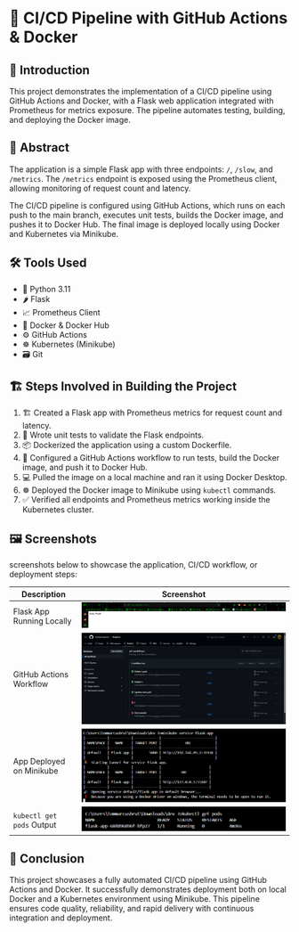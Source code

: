 # 🚀 CI/CD Pipeline with GitHub Actions & Docker

## 📝 Introduction
This project demonstrates the implementation of a CI/CD pipeline using GitHub Actions and Docker, with a Flask web application integrated with Prometheus for metrics exposure. The pipeline automates testing, building, and deploying the Docker image.

## 📄 Abstract
The application is a simple Flask app with three endpoints: `/`, `/slow`, and `/metrics`. The `/metrics` endpoint is exposed using the Prometheus client, allowing monitoring of request count and latency.

The CI/CD pipeline is configured using GitHub Actions, which runs on each push to the main branch, executes unit tests, builds the Docker image, and pushes it to Docker Hub. The final image is deployed locally using Docker and Kubernetes via Minikube.

## 🛠️ Tools Used
- 🐍 Python 3.11
- 🌶️ Flask
- 📈 Prometheus Client
- 🐳 Docker & Docker Hub
- ⚙️ GitHub Actions
- ☸️ Kubernetes (Minikube)
- 🗃️ Git

## 🏗️ Steps Involved in Building the Project
1. 🏗️ Created a Flask app with Prometheus metrics for request count and latency.
2. 🧪 Wrote unit tests to validate the Flask endpoints.
3. 📦 Dockerized the application using a custom Dockerfile.
4. 🔄 Configured a GitHub Actions workflow to run tests, build the Docker image, and push it to Docker Hub.
5. 💻 Pulled the image on a local machine and ran it using Docker Desktop.
6. ☸️ Deployed the Docker image to Minikube using `kubectl` commands.
7. ✅ Verified all endpoints and Prometheus metrics working inside the Kubernetes cluster.

## 🖼️ Screenshots
screenshots below to showcase the application, CI/CD workflow, or deployment steps:

| Description                   | Screenshot                                 |
|-------------------------------|--------------------------------------------|
| Flask App Running Locally     | ![Flask App](screenshots/flask-app.png)    |
| GitHub Actions Workflow       | ![GitHub Actions](screenshots/github-actions.png) |
| App Deployed on Minikube      | ![Minikube](screenshots/minikube-service.png)      |
| `kubectl get pods` Output     | ![kubectl Pods](screenshots/kubectl-pods.png)     |


## 🏁 Conclusion
This project showcases a fully automated CI/CD pipeline using GitHub Actions and Docker. It successfully demonstrates deployment both on local Docker and a Kubernetes environment using Minikube. This pipeline ensures code quality, reliability, and rapid delivery with continuous integration and deployment.
